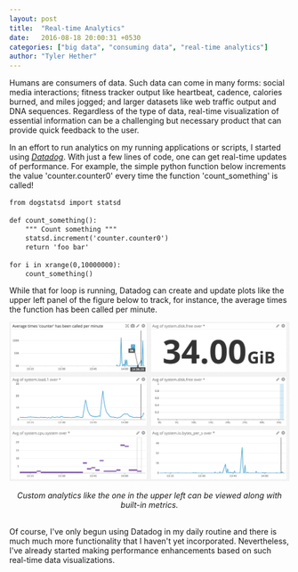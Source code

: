 ```yaml
---
layout: post
title:  "Real-time Analytics"
date:   2016-08-18 20:00:31 +0530
categories: ["big data", "consuming data", "real-time analytics"]
author: "Tyler Hether"
---
```


Humans are consumers of data. Such data can come in many forms: social media interactions; fitness tracker output like heartbeat, cadence, calories burned, and miles jogged; and larger datasets like web traffic output and DNA sequences. Regardless of the type of data, real-time visualization of essential information can be a challenging but necessary product that can provide quick feedback to the user.

In an effort to run analytics on my running applications or scripts, I started using [*Datadog*](https://www.datadoghq.com/). With just a few lines of code, one can get real-time updates of performance. For example, the simple python function below increments the value 'counter.counter0' every time the function 'count_something' is called!


```
from dogstatsd import statsd

def count_something():
    """ Count something """
    statsd.increment('counter.counter0')
    return 'foo bar'

for i in xrange(0,10000000):
    count_something()

```

While that for loop is running, Datadog can create and update plots like the upper left panel of the figure below to track, for instance, the average times the function has been called per minute.

<p align="center">
  <img src="/pdfs/datadogtest.png" alt=""/>
</p>
<center>
<i> Custom analytics like the one in the upper left can be viewed along with built-in metrics. </i>
<br> <br>
</center>

Of course, I've only begun using Datadog in my daily routine and there is much much more functionality that I haven't yet incorporated. Nevertheless, I've already started making performance enhancements based on such real-time data visualizations.
